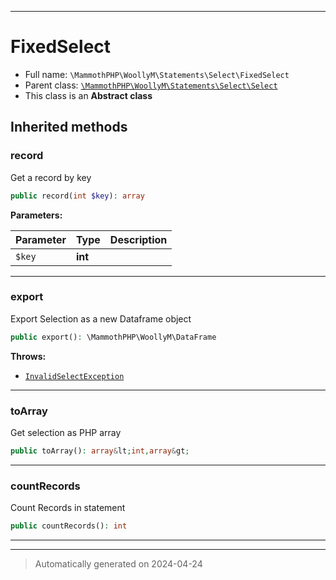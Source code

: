 ***

# FixedSelect





* Full name: `\MammothPHP\WoollyM\Statements\Select\FixedSelect`
* Parent class: [`\MammothPHP\WoollyM\Statements\Select\Select`](./Select.md)
* This class is an **Abstract class**






## Inherited methods


### record

Get a record by key

```php
public record(int $key): array
```








**Parameters:**

| Parameter | Type | Description |
|-----------|------|-------------|
| `$key` | **int** |  |





***

### export

Export Selection as a new Dataframe object

```php
public export(): \MammothPHP\WoollyM\DataFrame
```











**Throws:**

- [`InvalidSelectException`](../../Exceptions/InvalidSelectException.md)



***

### toArray

Get selection as PHP array

```php
public toArray(): array&lt;int,array&gt;
```












***

### countRecords

Count Records in statement

```php
public countRecords(): int
```












***


***
> Automatically generated on 2024-04-24
